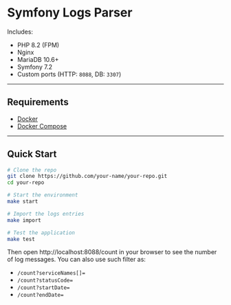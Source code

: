 # Symfony Logs Parser

Includes:

- PHP 8.2 (FPM)
- Nginx
- MariaDB 10.6+
- Symfony 7.2
- Custom ports (HTTP: `8088`, DB: `3307`)

---

## Requirements

- [Docker](https://www.docker.com/)
- [Docker Compose](https://docs.docker.com/compose/)

---

## Quick Start

```bash
# Clone the repo
git clone https://github.com/your-name/your-repo.git
cd your-repo

# Start the environment
make start

# Import the logs entries
make import

# Test the application
make test
```

Then open http://localhost:8088/count in your browser to see the number of log messages.
You can also use such filter as:
- `/count?serviceNames[]=`
- `/count?statusCode=`
- `/count?startDate=`
- `/count?endDate=`